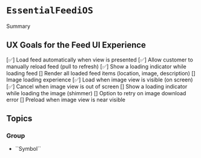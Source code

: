 # ``EssentialFeediOS``

<!--@START_MENU_TOKEN@-->Summary<!--@END_MENU_TOKEN@-->

## UX Goals for the Feed UI Experience

[✅] Load feed automatically when view is presented
[✅] Allow customer to manually reload feed (pull to refresh)
[✅] Show a loading indicator while loading feed
[] Render all loaded feed items (location, image, description)
[] Image loading experience
    [✅] Load when image view is visible (on screen)
    [✅] Cancel when image view is out of screen
    [] Show a loading indicator while loading the image (shimmer)
    [] Option to retry on image download error
    [] Preload when image view is near visible

## Topics

### <!--@START_MENU_TOKEN@-->Group<!--@END_MENU_TOKEN@-->

- <!--@START_MENU_TOKEN@-->``Symbol``<!--@END_MENU_TOKEN@-->
